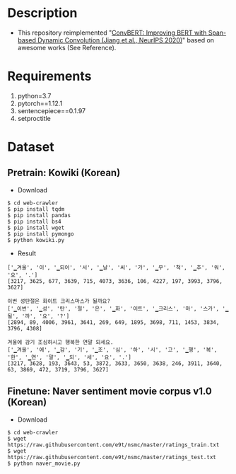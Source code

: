 # Description

- This repository reimplemented "[ConvBERT: Improving BERT with Span-based Dynamic Convolution (Jiang et al., NeurIPS 2020)](https://arxiv.org/pdf/2008.02496.pdf)" based on awesome works (See Reference).

# Requirements

1. python=3.7
2. pytorch==1.12.1
3. sentencepiece==0.1.97
4. setproctitle

# Dataset

## Pretrain: Kowiki (Korean)

- Download
~~~
$ cd web-crawler
$ pip install tqdm
$ pip install pandas
$ pip install bs4
$ pip install wget
$ pip install pymongo
$ python kowiki.py
~~~

- Result 
```
['▁겨울', '이', '▁되어', '서', '▁날', '씨', '가', '▁무', '척', '▁추', '워', '요', '.']
[3217, 3625, 677, 3639, 715, 4073, 3636, 106, 4227, 197, 3993, 3796, 3627]

이번 성탄절은 화이트 크리스마스가 될까요?
['▁이번', '▁성', '탄', '절', '은', '▁화', '이트', '▁크리스', '마', '스가', '▁될', '까', '요', '?']
[2894, 89, 4006, 3961, 3641, 269, 649, 1895, 3698, 711, 1453, 3834, 3796, 4308]

겨울에 감기 조심하시고 행복한 연말 되세요.
['▁겨울', '에', '▁감', '기', '▁조', '심', '하', '시', '고', '▁행', '복', '한', '▁연', '말', '▁되', '세', '요', '.']
[3217, 3628, 193, 3643, 53, 3872, 3633, 3650, 3638, 246, 3911, 3640, 63, 3869, 472, 3719, 3796, 3627]
```

## Finetune: Naver sentiment movie corpus v1.0 (Korean)

- Download
~~~
$ cd web-crawler
$ wget https://raw.githubusercontent.com/e9t/nsmc/master/ratings_train.txt
$ wget https://raw.githubusercontent.com/e9t/nsmc/master/ratings_test.txt
$ python naver_movie.py
~~~
